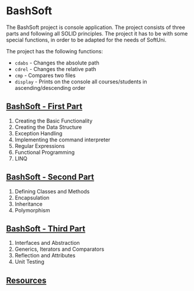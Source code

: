 # BashSoft
The BashSoft project is console application. The project consists of three parts and following all SOLID principles. The project it has to be with some special functions, in order to be adapted for the needs of SoftUni. 

The project has the following functions:
- `cdabs` - Changes the absolute path
- `cdrel` - Changes the relative path
- `cmp` - Compares two files
- `display` - Prints on the console all courses/students in ascending/descending order


## [BashSoft - First Part](https://github.com/dobroslav-atanasov/BashSoft/tree/master/BashSoft-FirstPart)

1. Creating the Basic Functionality
2. Creating the Data Structure
3. Exception Handling
4. Implementing the command interpreter
5. Regular Expressions
6. Functional Programming
7. LINQ

## [BashSoft - Second Part](https://github.com/dobroslav-atanasov/BashSoft/tree/master/BashSoft-SecondPart)

1. Defining Classes and Methods
2. Encapsulation
3. Inheritance
4. Polymorphism

## [BashSoft - Third Part](https://github.com/dobroslav-atanasov/BashSoft/tree/master/BashSoft-ThirdPart)

1. Interfaces and Abstraction
2. Generics, Iterators and Comparators
3. Reflection and Attributes
4. Unit Testing


## [Resources](https://github.com/dobroslav-atanasov/BashSoft/tree/master/Resources)
